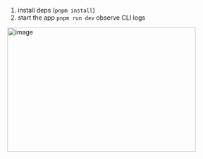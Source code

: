 1. install deps (`pnpm install`)
2. start the app `pnpm run dev`
observe CLI logs



<img width="427" height="283" alt="image" src="https://github.com/user-attachments/assets/30e7108c-ef12-420b-833d-d0f1ca7de9b8" />
